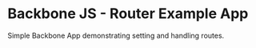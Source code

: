 # Backbone JS - Router Example App

Simple Backbone App demonstrating setting and handling routes. 
